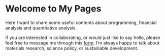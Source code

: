 # Welcome to My Pages

Here I want to share some useful contents about programming, financial analysis and quantitative analysis.



If you are interested in collaborating, or would just like to say hello, please feel free to message me through this [form](https://github.com/SedighehFarasat/SedighehFarasat.github.io/blob/master/form.gitmodules). I’m always happy to talk about materials research, science policy, or sustainable development. 
